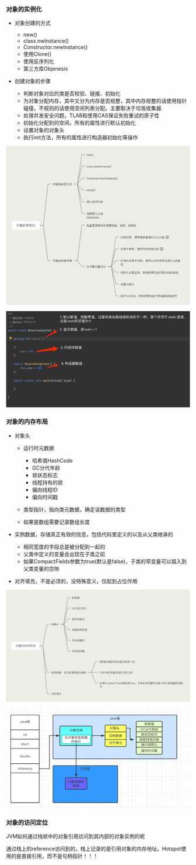 ### 对象的实例化

- 对象创建的方式
    - new()
    - class.nwInstance()
    - Constructor.newInstance()
    - 使用Clone()
    - 使用反序列化
    - 第三方库Objenesis
    
- 创建对象的步骤
    - 判断对象对应的类是否校验、链接、初始化
    - 为对象分配内存，其中又分为内存是否规整，其中内存规整的话使用指针碰撞，不规则的话使用空闲列表分配。主要取决于垃圾收集器
    - 处理并发安全问题，TLAB和使用CAS保证失败重试的原子性
    - 初始化分配到的空间，所有的属性进行默认初始化
    - 设置对象的对象头
    - 执行init方法，所有的属性进行构造器初始化等操作

![jvm_object_instance](../../Images/jvm_object_instance.png)    

![jvm_object_assign_sequence.png](../../Images/jvm_object_assign_sequence.png)

### 对象的内存布局

- 对象头
    - 运行时元数据
        - 哈希值HashCode
        - GC分代年龄
        - 锁状态标志
        - 线程持有的锁
        - 偏向线程ID
        - 偏向时间戳
      
    - 类型指针，指向类元数据，确定该数据的类型
    - 如果是数组需要记录数组长度
    
- 实例数据，存储真正有效的信息，包括代码里定义的以及从父类继承的
    
    - 相同宽度的字段总是被分配到一起的
    - 父类中定义的变量会出现在子类之前
    - 如果CompactFields参数为true(默认是false)，子类的窄变量可以插入到父类变量的空隙

- 对齐填充，不是必须的，没特殊意义，仅起到占位作用

![jvm_object_struct](../../Images/jvm_object_memory_struct.png)

![jvm_object_heap_struct](../../Images/jvm_object_heap_struct.png)

### 对象的访问定位

JVM如何通过栈帧中的对象引用访问到其内部的对象实例的呢

通过栈上的reference访问到的，栈上记录的是引用对象的内存地址。Hotspot使用的是直接引用，而不是句柄指针！！！



